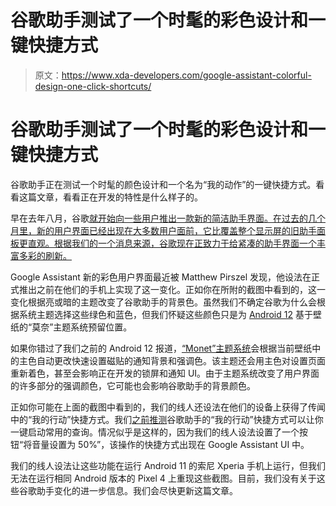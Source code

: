 # 谷歌助手测试了一个时髦的彩色设计和一键快捷方式

> 原文：<https://www.xda-developers.com/google-assistant-colorful-design-one-click-shortcuts/>

# 谷歌助手测试了一个时髦的彩色设计和一键快捷方式

谷歌助手正在测试一个时髦的颜色设计和一个名为“我的动作”的一键快捷方式。看看这篇文章，看看正在开发的特性是什么样子的。

早在去年八月，谷歌[就开始向一些用户推出一款新的简洁助手界面。在过去的几个月里，新的用户界面已经出现在大多数用户面前，它比覆盖整个显示屏的旧助手面板更直观。根据我们的一个消息来源，谷歌现在正致力于给紧凑的助手界面一个丰富多彩的刷新。](https://www.xda-developers.com/google-assistant-compact-ui-wider-rollout-beta/)

Google Assistant 新的彩色用户界面最近被 Matthew Pirszel 发现，他设法在正式推出之前在他们的手机上实现了这一变化。正如你在所附的截图中看到的，这一变化根据亮或暗的主题改变了谷歌助手的背景色。虽然我们不确定谷歌为什么会根据系统主题选择这些绿色和蓝色，但我们怀疑这些颜色只是为 [Android 12](https://www.xda-developers.com/android-12/) 基于壁纸的“莫奈”主题系统预留位置。

如果你错过了我们之前的 Android 12 报道，[“Monet”主题系统](https://www.xda-developers.com/android-12/#:~:text=true-,wallpaper-based%20expanded%20theming%20system,-In)会根据当前壁纸中的主色自动更改快速设置磁贴的通知背景和强调色。该主题还会用主色对设置页面重新着色，甚至会影响正在开发的锁屏和通知 UI。由于主题系统改变了用户界面的许多部分的强调颜色，它可能也会影响谷歌助手的背景颜色。

正如你可能在上面的截图中看到的，我们的线人还设法在他们的设备上获得了传闻中的“我的行动”快捷方式。我们[之前推测](https://www.xda-developers.com/google-app-preps-my-actions-shortcuts-commands/)谷歌助手的“我的行动”快捷方式可以让你一键启动常用的查询。情况似乎是这样的，因为我们的线人设法设置了一个按钮“将音量设置为 50%”，该操作的快捷方式出现在 Google Assistant UI 中。

我们的线人设法让这些功能在运行 Android 11 的索尼 Xperia 手机上运行，但我们无法在运行相同 Android 版本的 Pixel 4 上重现这些截图。目前，我们没有关于这些谷歌助手变化的进一步信息。我们会尽快更新这篇文章。
